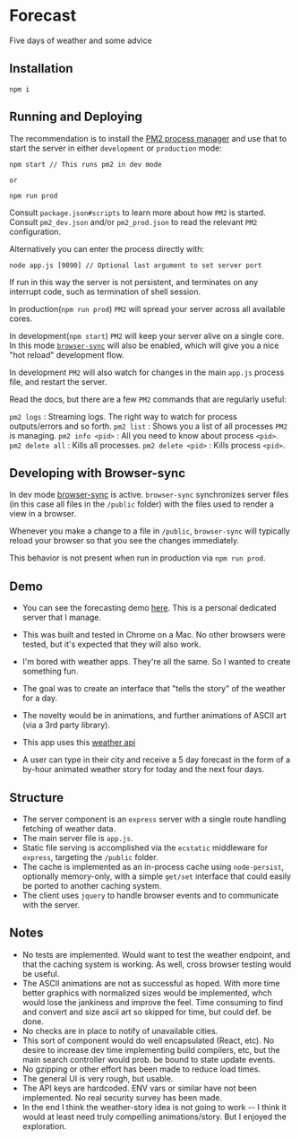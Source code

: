 # Forecast

Five days of weather and some advice

## Installation

```
npm i
```

## Running and Deploying

The recommendation is to install the [PM2 process manager](https://github.com/Unitech/pm2) and use that to start the server in either `development` or `production` mode:

```
npm start // This runs pm2 in dev mode

or

npm run prod
```

Consult `package.json#scripts` to learn more about how `PM2` is started.
Consult `pm2_dev.json` and/or `pm2_prod.json` to read the relevant `PM2` configuration.

Alternatively you can enter the process directly with:

```
node app.js [9090] // Optional last argument to set server port
```

If run in this way the server is not persistent, and terminates on any interrupt code, such as termination of shell session.

In production(`npm run prod`) `PM2` will spread your server across all available cores.

In development(`npm start`) `PM2` will keep your server alive on a single core. In this mode [`browser-sync`](https://browsersync.io/) will also be enabled, which will give you a nice "hot reload" development flow.

In development `PM2` will also watch for changes in the main `app.js` process file, and restart the server.

Read the docs, but there are a few `PM2` commands that are regularly useful:

`pm2 logs` : Streaming logs. The right way to watch for process outputs/errors and so forth.
`pm2 list` : Shows you a list of all processes `PM2` is managing.
`pm2 info <pid>` : All you need to know about process `<pid>`.
`pm2 delete all` : Kills all processes.
`pm2 delete <pid>` : Kills process `<pid>`.

## Developing with Browser-sync

In dev mode [browser-sync](https://browsersync.io/) is active. `browser-sync` synchronizes server files (in this case all files in the `/public` folder) with the files used to render a view in a browser. 

Whenever you make a change to a file in `/public`, `browser-sync` will typically reload your browser so that you see the changes immediately.

This behavior is not present when run in production via `npm run prod`.

## Demo

- You can see the forecasting demo [here](http://69.41.161.46). This is a personal dedicated server that I manage.
- This was built and tested in Chrome on a Mac. No other browsers were tested, but it's expected that they will also work.

- I'm bored with weather apps. They're all the same. So I wanted to create something fun.
- The goal was to create an interface that "tells the story" of the weather for a day.
- The novelty would be in animations, and further animations of ASCII art (via a 3rd party library).
- This app uses this [weather api](http://openweathermap.org/forecast5)

- A user can type in their city and receive a 5 day forecast in the form of a by-hour animated weather story for today and the next four days.

## Structure

- The server component is an `express` server with a single route handling fetching of weather data.
- The main server file is `app.js`.
- Static file serving is accomplished via the `ecstatic` middleware for `express`, targeting the `/public` folder.
- The cache is implemented as an in-process cache using `node-persist`, optionally memory-only, with a simple `get/set` interface that could easily be ported to another caching system.
- The client uses `jquery` to handle browser events and to communicate with the server.

## Notes

- No tests are implemented. Would want to test the weather endpoint, and that the caching system is working. As well, cross browser testing would be useful.
- The ASCII animations are not as successful as hoped. With more time better graphics with normalized sizes would be implemented, whch would lose the jankiness and improve the feel. Time consuming to find and convert and size ascii art so skipped for time, but could def. be done.
- No checks are in place to notify of unavailable cities.
- This sort of component would do well encapsulated (React, etc). No desire to increase dev time implementing build compilers, etc, but the main search controller would prob. be bound to state update events.
- No gzipping or other effort has been made to reduce load times. 
- The general UI is very rough, but usable.
- The API keys are hardcoded. ENV vars or similar have not been implemented. No real security survey has been made.
- In the end I think the weather-story idea is not going to work -- I think it would at least need truly compelling animations/story. But I enjoyed the exploration.
